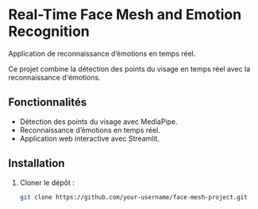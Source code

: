 # Real-Time Face Mesh and Emotion Recognition

Application de reconnaissance d’émotions en temps réel.

Ce projet combine la détection des points du visage en temps réel avec la reconnaissance d'émotions.

## Fonctionnalités
- Détection des points du visage avec MediaPipe.
- Reconnaissance d’émotions en temps réel.
- Application web interactive avec Streamlit.

## Installation
1. Cloner le dépôt :
   ```bash
   git clone https://github.com/your-username/face-mesh-project.git
